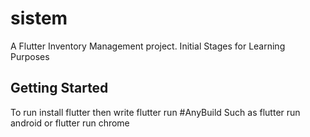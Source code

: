 # sistem

A Flutter Inventory Management project. Initial Stages for Learning Purposes

## Getting Started

To run install flutter then write flutter run #AnyBuild Such as flutter run android or flutter run chrome
